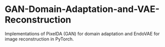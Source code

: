 # GAN-Domain-Adaptation-and-VAE-Reconstruction
Implementations of PixelDA (GAN) for domain adaptation and EndoVAE for image reconstruction in PyTorch.
